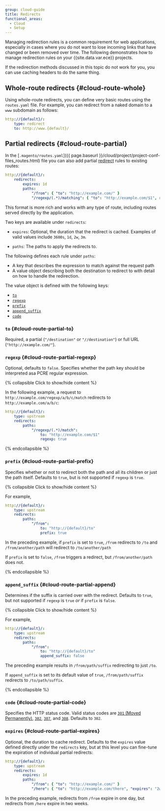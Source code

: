 ```yaml
---
group: cloud-guide
title: Redirects
functional_areas:
  - Cloud
  - Setup
---
```


Managing redirection rules is a common requirement for web applications, especially in cases where you do not want to lose incoming links that have changed or been removed over time. The following demonstrates how to manage redirection rules on your {{site.data.var.ece}} projects.

If the redirection methods discussed in this topic do not work for you, you can use caching headers to do the same thing.

## Whole-route redirects {#cloud-route-whole}

Using whole-route redirects, you can define very basic routes using the `routes.yaml` file. For example, you can redirect from a naked domain to a `www` subdomain as follows:

```yaml
http://{default}/:
    type: redirect
    to: http://www.{default}/
```

## Partial redirects {#cloud-route-partial}

In the [`.magento/routes.yaml`]({{ page.baseurl }}/cloud/project/project-conf-files_routes.html) file you can also add partial [redirect](https://glossary.magento.com/redirect) rules
to existing routes:

```yaml
http://{default}/:
    redirects:
        expires: 1d
        paths:
            "/from": { "to": "http://example.com/" }
            "/regexp/(.*)/matching": { "to": "http://example.com/$1", regexp: true }
```

This format is more rich and works with any type of route, including routes served directly by the application.

Two keys are available under `redirects`:

-  `expires`: Optional, the duration that the redirect is cached.
    Examples of valid values include `3600s`, `1d`, `2w`, `3m`.

-  `paths`: The paths to apply the redirects to.

The following defines each rule under `paths`:

-  A key that describes the expression to match against the request path
-  A value object describing both the destination to redirect to with detail on how to handle the redirection.

The value object is defined with the following keys:

-  [`to`](#cloud-route-partial-to)
-  [`regexp`](#cloud-route-partial-regexp)
-  [`prefix`](#cloud-route-partial-prefix)
-  [`append_suffix`](#cloud-route-partial-append)
-  [`code`](#cloud-route-partial-code)

### `to` {#cloud-route-partial-to}

Required, a partial (`"/destination"` or `"//destination"`) or full URL (`"http://example.com/"`).

### `regexp` {#cloud-route-partial-regexp}

Optional, defaults to `false`. Specifies whether the path key should be interpreted asa PCRE regular expression.

{% collapsible Click to show/hide content %}

In the following example, a request to `http://example.com/regexp/a/b/c/match` redirects to `http://example.com/a/b/c`:

```yaml
http://{default}/:
    type: upstream
    redirects:
        paths:
            "/regexp/(.*)/match":
                to: "http://example.com/$1"
                regexp: true
```

{% endcollapsible %}

### `prefix` {#cloud-route-partial-prefix}
Specifies whether or not to redirect both the path and all its children or just the path itself. Defaults to `true`, but is not supported if `regexp` is `true`.

{% collapsible Click to show/hide content %}

For example,

```yaml
http://{default}/:
    type: upstream
    redirects:
        paths:
            "/from":
                to: "http://{default}/to"
                prefix: true
```

In the preceding example, if `prefix` is set to `true`, `/from` redirects to `/to` and `/from/another/path` will redirect to `/to/another/path`

If `prefix` is set to `false`, `/from` triggers a redirect, but `/from/another/path` does not.

{% endcollapsible %}

### `append_suffix` {#cloud-route-partial-append}
Determines if the suffix is carried over with the redirect. Defaults to `true`, but not supported if `regexp` is `true` *or* if `prefix` is `false`.

{% collapsible Click to show/hide content %}

For example,

```yaml
http://{default}/:
    type: upstream
    redirects:
        paths:
            "/from":
                to: "http://{default}/to"
                append_suffix: false
```

The preceding example results in `/from/path/suffix` redirecting to just `/to`.

If `append_suffix` is set to its default value of `true`, `/from/path/suffix` redirects to `/to/path/suffix`.

{% endcollapsible %}

### `code` {#cloud-route-partial-code}

Specifies the HTTP status code. Valid status codes are [`301` (Moved Permanently)](https://www.w3.org/Protocols/rfc2616/rfc2616-sec10.html#sec10.3.2), [`302`](https://www.w3.org/Protocols/rfc2616/rfc2616-sec10.html#sec10.3.3), [`307`](https://www.w3.org/Protocols/rfc2616/rfc2616-sec10.html#sec10.3.8), and [`308`](https://tools.ietf.org/html/rfc7238). Defaults to `302`.

### `expires` {#cloud-route-partial-expires}

Optional, the duration to cache redirect. Defaults to the `expires` value defined directly under the `redirects` key, but at this level you can fine-tune the expiration of individual partial redirects:

```yaml
http://{default}/:
    type: upstream
    redirects:
        expires: 1d
        paths:
            "/from": { "to": "http://example.com/" }
            "/here": { "to": "http://example.com/there", "expires": "2w" }
```

In the preceding example, redirects from `/from` expire in one day, but redirects from `/here` expire in two weeks.

